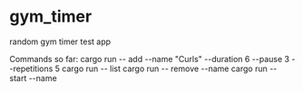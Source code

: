 # gym_timer

random gym timer test app

Commands so far:
cargo run -- add --name "Curls" --duration 6 --pause 3 --repetitions 5
cargo run -- list
cargo run -- remove --name <NAME>
cargo run -- start --name <NAME>
